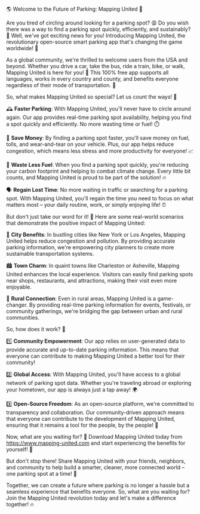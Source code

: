🌎 Welcome to the Future of Parking: Mapping United 🚗

Are you tired of circling around looking for a parking spot? 😩 Do you wish there was a way to find a parking spot quickly, efficiently, and sustainably? 🌟 Well, we've got exciting news for you! Introducing Mapping United, the revolutionary open-source smart parking app that's changing the game worldwide! 🚀

As a global community, we're thrilled to welcome users from the USA and beyond. Whether you drive a car, take the bus, ride a train, bike, or walk, Mapping United is here for you! 🌈 This 100% free app supports all languages, works in every country and county, and benefits everyone regardless of their mode of transportation. 🚗

So, what makes Mapping United so special? Let us count the ways! 🤔

🕰️ **Faster Parking**: With Mapping United, you'll never have to circle around again. Our app provides real-time parking spot availability, helping you find a spot quickly and efficiently. No more wasting time or fuel! ⏱️

💸 **Save Money**: By finding a parking spot faster, you'll save money on fuel, tolls, and wear-and-tear on your vehicle. Plus, our app helps reduce congestion, which means less stress and more productivity for everyone! 📈

🌟 **Waste Less Fuel**: When you find a parking spot quickly, you're reducing your carbon footprint and helping to combat climate change. Every little bit counts, and Mapping United is proud to be part of the solution! 🔥

🗣️ **Regain Lost Time**: No more waiting in traffic or searching for a parking spot. With Mapping United, you'll regain the time you need to focus on what matters most – your daily routine, work, or simply enjoying life! ⏰

But don't just take our word for it! 🤔 Here are some real-world scenarios that demonstrate the positive impact of Mapping United:

🌆 **City Benefits**: In bustling cities like New York or Los Angeles, Mapping United helps reduce congestion and pollution. By providing accurate parking information, we're empowering city planners to create more sustainable transportation systems.

🏙️ **Town Charm**: In quaint towns like Charleston or Asheville, Mapping United enhances the local experience. Visitors can easily find parking spots near shops, restaurants, and attractions, making their visit even more enjoyable.

🌳 **Rural Connection**: Even in rural areas, Mapping United is a game-changer. By providing real-time parking information for events, festivals, or community gatherings, we're bridging the gap between urban and rural communities.

So, how does it work? 🤔

1️⃣ **Community Empowerment**: Our app relies on user-generated data to provide accurate and up-to-date parking information. This means that everyone can contribute to making Mapping United a better tool for their community!

2️⃣ **Global Access**: With Mapping United, you'll have access to a global network of parking spot data. Whether you're traveling abroad or exploring your hometown, our app is always just a tap away! 🌍

3️⃣ **Open-Source Freedom**: As an open-source platform, we're committed to transparency and collaboration. Our community-driven approach means that everyone can contribute to the development of Mapping United, ensuring that it remains a tool for the people, by the people! 💪

Now, what are you waiting for? 🤔 Download Mapping United today from https://www.mapping-united.com and start experiencing the benefits for yourself! 📲

But don't stop there! Share Mapping United with your friends, neighbors, and community to help build a smarter, cleaner, more connected world – one parking spot at a time! 🌟

Together, we can create a future where parking is no longer a hassle but a seamless experience that benefits everyone. So, what are you waiting for? Join the Mapping United revolution today and let's make a difference together! 🔥
